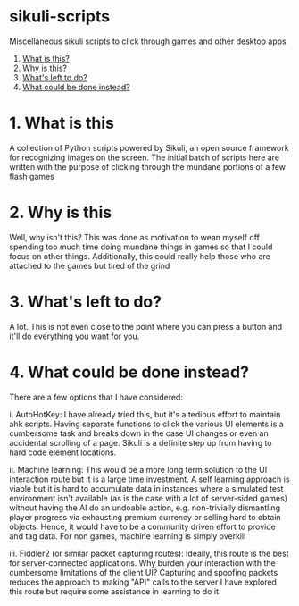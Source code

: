# sikuli-scripts
Miscellaneous sikuli scripts to click through games and other desktop apps

1. [What is this?](#section1)
2. [Why is this?](#section2)
3. [What's left to do?](#section3)
4. [What could be done instead?](#section4)


# <a name="section1">1. What is this</a>

A collection of Python scripts powered by Sikuli, an open source framework for recognizing images on the screen.  The initial batch of scripts here are written with the purpose of clicking through the mundane portions of a few flash games

# <a name="section2">2. Why is this</a>

Well, why isn't this?  This was done as motivation to wean myself off spending too much time doing mundane things in games so that I could focus on other things.  Additionally, this could really help those who are attached to the games but tired of the grind

# <a name="section3">3. What's left to do?</a>

A lot.  This is not even close to the point where you can press a button and it'll do everything you want for you.

# <a name="section4">4. What could be done instead?</a>

There are a few options that I have considered:

i. AutoHotKey:
    I have already tried this, but it's a tedious effort to maintain ahk scripts. Having separate functions to click the various UI elements is a cumbersome task and breaks down in the case UI changes or even an accidental scrolling of a page.  Sikuli is a definite step up from having to hard code element locations.
    
ii. Machine learning:
    This would be a more long term solution to the UI interaction route but it is a large time investment. A self learning approach is viable but it is hard to accumulate data in instances where a simulated test environment isn't available (as is the case with a lot of server-sided games) without having the AI do an undoable action, e.g. non-trivially dismantling player progress via exhausting premium currency or selling hard to obtain objects.  Hence, it would have to be a community driven effort to provide and tag data.
    For non games, machine learning is simply overkill
    
iii. Fiddler2 (or similar packet capturing routes):
    Ideally, this route is the best for server-connected applications.  Why burden your interaction with the cumbersome limitations of the client UI?  Capturing and spoofing packets reduces the approach to making "API" calls to the server
    I have explored this route but require some assistance in learning to do it.
    

    
